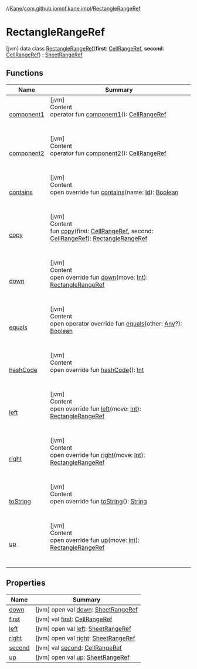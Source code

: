 //[Kane](../../index.md)/[com.github.jomof.kane.impl](../index.md)/[RectangleRangeRef](index.md)



# RectangleRangeRef  
 [jvm] data class [RectangleRangeRef](index.md)(**first**: [CellRangeRef](../-cell-range-ref/index.md), **second**: [CellRangeRef](../-cell-range-ref/index.md)) : [SheetRangeRef](../-sheet-range-ref/index.md)   


## Functions  
  
|  Name|  Summary| 
|---|---|
| <a name="com.github.jomof.kane.impl/RectangleRangeRef/component1/#/PointingToDeclaration/"></a>[component1](component1.md)| <a name="com.github.jomof.kane.impl/RectangleRangeRef/component1/#/PointingToDeclaration/"></a>[jvm]  <br>Content  <br>operator fun [component1](component1.md)(): [CellRangeRef](../-cell-range-ref/index.md)  <br><br><br>
| <a name="com.github.jomof.kane.impl/RectangleRangeRef/component2/#/PointingToDeclaration/"></a>[component2](component2.md)| <a name="com.github.jomof.kane.impl/RectangleRangeRef/component2/#/PointingToDeclaration/"></a>[jvm]  <br>Content  <br>operator fun [component2](component2.md)(): [CellRangeRef](../-cell-range-ref/index.md)  <br><br><br>
| <a name="com.github.jomof.kane.impl/RectangleRangeRef/contains/#kotlin.Any/PointingToDeclaration/"></a>[contains](contains.md)| <a name="com.github.jomof.kane.impl/RectangleRangeRef/contains/#kotlin.Any/PointingToDeclaration/"></a>[jvm]  <br>Content  <br>open override fun [contains](contains.md)(name: [Id](../index.md#%5Bcom.github.jomof.kane.impl%2FId%2F%2F%2FPointingToDeclaration%2F%5D%2FClasslikes%2F-1845315750)): [Boolean](https://kotlinlang.org/api/latest/jvm/stdlib/kotlin/-boolean/index.html)  <br><br><br>
| <a name="com.github.jomof.kane.impl/RectangleRangeRef/copy/#com.github.jomof.kane.impl.CellRangeRef#com.github.jomof.kane.impl.CellRangeRef/PointingToDeclaration/"></a>[copy](copy.md)| <a name="com.github.jomof.kane.impl/RectangleRangeRef/copy/#com.github.jomof.kane.impl.CellRangeRef#com.github.jomof.kane.impl.CellRangeRef/PointingToDeclaration/"></a>[jvm]  <br>Content  <br>fun [copy](copy.md)(first: [CellRangeRef](../-cell-range-ref/index.md), second: [CellRangeRef](../-cell-range-ref/index.md)): [RectangleRangeRef](index.md)  <br><br><br>
| <a name="com.github.jomof.kane.impl/RectangleRangeRef/down/#kotlin.Int/PointingToDeclaration/"></a>[down](down.md)| <a name="com.github.jomof.kane.impl/RectangleRangeRef/down/#kotlin.Int/PointingToDeclaration/"></a>[jvm]  <br>Content  <br>open override fun [down](down.md)(move: [Int](https://kotlinlang.org/api/latest/jvm/stdlib/kotlin/-int/index.html)): [RectangleRangeRef](index.md)  <br><br><br>
| <a name="kotlin/Any/equals/#kotlin.Any?/PointingToDeclaration/"></a>[equals](../../com.github.jomof.kane.impl.types/-double-algebraic-type/index.md#%5Bkotlin%2FAny%2Fequals%2F%23kotlin.Any%3F%2FPointingToDeclaration%2F%5D%2FFunctions%2F-1845315750)| <a name="kotlin/Any/equals/#kotlin.Any?/PointingToDeclaration/"></a>[jvm]  <br>Content  <br>open operator override fun [equals](../../com.github.jomof.kane.impl.types/-double-algebraic-type/index.md#%5Bkotlin%2FAny%2Fequals%2F%23kotlin.Any%3F%2FPointingToDeclaration%2F%5D%2FFunctions%2F-1845315750)(other: [Any](https://kotlinlang.org/api/latest/jvm/stdlib/kotlin/-any/index.html)?): [Boolean](https://kotlinlang.org/api/latest/jvm/stdlib/kotlin/-boolean/index.html)  <br><br><br>
| <a name="kotlin/Any/hashCode/#/PointingToDeclaration/"></a>[hashCode](../../com.github.jomof.kane.impl.types/-double-algebraic-type/index.md#%5Bkotlin%2FAny%2FhashCode%2F%23%2FPointingToDeclaration%2F%5D%2FFunctions%2F-1845315750)| <a name="kotlin/Any/hashCode/#/PointingToDeclaration/"></a>[jvm]  <br>Content  <br>open override fun [hashCode](../../com.github.jomof.kane.impl.types/-double-algebraic-type/index.md#%5Bkotlin%2FAny%2FhashCode%2F%23%2FPointingToDeclaration%2F%5D%2FFunctions%2F-1845315750)(): [Int](https://kotlinlang.org/api/latest/jvm/stdlib/kotlin/-int/index.html)  <br><br><br>
| <a name="com.github.jomof.kane.impl/RectangleRangeRef/left/#kotlin.Int/PointingToDeclaration/"></a>[left](left.md)| <a name="com.github.jomof.kane.impl/RectangleRangeRef/left/#kotlin.Int/PointingToDeclaration/"></a>[jvm]  <br>Content  <br>open override fun [left](left.md)(move: [Int](https://kotlinlang.org/api/latest/jvm/stdlib/kotlin/-int/index.html)): [RectangleRangeRef](index.md)  <br><br><br>
| <a name="com.github.jomof.kane.impl/RectangleRangeRef/right/#kotlin.Int/PointingToDeclaration/"></a>[right](right.md)| <a name="com.github.jomof.kane.impl/RectangleRangeRef/right/#kotlin.Int/PointingToDeclaration/"></a>[jvm]  <br>Content  <br>open override fun [right](right.md)(move: [Int](https://kotlinlang.org/api/latest/jvm/stdlib/kotlin/-int/index.html)): [RectangleRangeRef](index.md)  <br><br><br>
| <a name="com.github.jomof.kane.impl/RectangleRangeRef/toString/#/PointingToDeclaration/"></a>[toString](to-string.md)| <a name="com.github.jomof.kane.impl/RectangleRangeRef/toString/#/PointingToDeclaration/"></a>[jvm]  <br>Content  <br>open override fun [toString](to-string.md)(): [String](https://kotlinlang.org/api/latest/jvm/stdlib/kotlin/-string/index.html)  <br><br><br>
| <a name="com.github.jomof.kane.impl/RectangleRangeRef/up/#kotlin.Int/PointingToDeclaration/"></a>[up](up.md)| <a name="com.github.jomof.kane.impl/RectangleRangeRef/up/#kotlin.Int/PointingToDeclaration/"></a>[jvm]  <br>Content  <br>open override fun [up](up.md)(move: [Int](https://kotlinlang.org/api/latest/jvm/stdlib/kotlin/-int/index.html)): [RectangleRangeRef](index.md)  <br><br><br>


## Properties  
  
|  Name|  Summary| 
|---|---|
| <a name="com.github.jomof.kane.impl/RectangleRangeRef/down/#/PointingToDeclaration/"></a>[down](index.md#%5Bcom.github.jomof.kane.impl%2FRectangleRangeRef%2Fdown%2F%23%2FPointingToDeclaration%2F%5D%2FProperties%2F-1845315750)| <a name="com.github.jomof.kane.impl/RectangleRangeRef/down/#/PointingToDeclaration/"></a> [jvm] open val [down](index.md#%5Bcom.github.jomof.kane.impl%2FRectangleRangeRef%2Fdown%2F%23%2FPointingToDeclaration%2F%5D%2FProperties%2F-1845315750): [SheetRangeRef](../-sheet-range-ref/index.md)   <br>
| <a name="com.github.jomof.kane.impl/RectangleRangeRef/first/#/PointingToDeclaration/"></a>[first](first.md)| <a name="com.github.jomof.kane.impl/RectangleRangeRef/first/#/PointingToDeclaration/"></a> [jvm] val [first](first.md): [CellRangeRef](../-cell-range-ref/index.md)   <br>
| <a name="com.github.jomof.kane.impl/RectangleRangeRef/left/#/PointingToDeclaration/"></a>[left](index.md#%5Bcom.github.jomof.kane.impl%2FRectangleRangeRef%2Fleft%2F%23%2FPointingToDeclaration%2F%5D%2FProperties%2F-1845315750)| <a name="com.github.jomof.kane.impl/RectangleRangeRef/left/#/PointingToDeclaration/"></a> [jvm] open val [left](index.md#%5Bcom.github.jomof.kane.impl%2FRectangleRangeRef%2Fleft%2F%23%2FPointingToDeclaration%2F%5D%2FProperties%2F-1845315750): [SheetRangeRef](../-sheet-range-ref/index.md)   <br>
| <a name="com.github.jomof.kane.impl/RectangleRangeRef/right/#/PointingToDeclaration/"></a>[right](index.md#%5Bcom.github.jomof.kane.impl%2FRectangleRangeRef%2Fright%2F%23%2FPointingToDeclaration%2F%5D%2FProperties%2F-1845315750)| <a name="com.github.jomof.kane.impl/RectangleRangeRef/right/#/PointingToDeclaration/"></a> [jvm] open val [right](index.md#%5Bcom.github.jomof.kane.impl%2FRectangleRangeRef%2Fright%2F%23%2FPointingToDeclaration%2F%5D%2FProperties%2F-1845315750): [SheetRangeRef](../-sheet-range-ref/index.md)   <br>
| <a name="com.github.jomof.kane.impl/RectangleRangeRef/second/#/PointingToDeclaration/"></a>[second](second.md)| <a name="com.github.jomof.kane.impl/RectangleRangeRef/second/#/PointingToDeclaration/"></a> [jvm] val [second](second.md): [CellRangeRef](../-cell-range-ref/index.md)   <br>
| <a name="com.github.jomof.kane.impl/RectangleRangeRef/up/#/PointingToDeclaration/"></a>[up](index.md#%5Bcom.github.jomof.kane.impl%2FRectangleRangeRef%2Fup%2F%23%2FPointingToDeclaration%2F%5D%2FProperties%2F-1845315750)| <a name="com.github.jomof.kane.impl/RectangleRangeRef/up/#/PointingToDeclaration/"></a> [jvm] open val [up](index.md#%5Bcom.github.jomof.kane.impl%2FRectangleRangeRef%2Fup%2F%23%2FPointingToDeclaration%2F%5D%2FProperties%2F-1845315750): [SheetRangeRef](../-sheet-range-ref/index.md)   <br>

